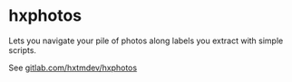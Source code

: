 # hxphotos

Lets you navigate your pile of photos along labels you extract with simple scripts.

See [gitlab.com/hxtmdev/hxphotos](https://gitlab.com/hxtmdev/hxphotos)
